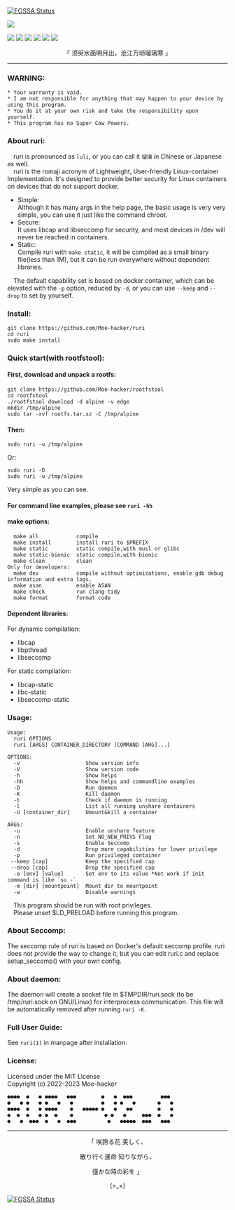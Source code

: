 [![FOSSA Status](https://app.fossa.com/api/projects/git%2Bgithub.com%2FMoe-hacker%2Fruri.svg?type=shield)](https://app.fossa.com/projects/git%2Bgithub.com%2FMoe-hacker%2Fruri?ref=badge_shield)


![](https://github.com/Moe-hacker/ruri/raw/main/logo/logo.png)

![](https://img.shields.io/github/stars/Moe-hacker/ruri?style=for-the-badge&color=fee4d0&logo=starship&logoColor=fee4d0)
![](https://img.shields.io/github/forks/Moe-hacker/ruri?style=for-the-badge&color=fee4d0&logo=git&logoColor=fee4d0)
![](https://img.shields.io/github/license/Moe-hacker/ruri?style=for-the-badge&color=fee4d0&logo=cloudera&logoColor=fee4d0)
![](https://img.shields.io/github/repo-size/Moe-hacker/ruri?style=for-the-badge&color=fee4d0&logo=files&logoColor=fee4d0)
![](https://img.shields.io/github/last-commit/Moe-hacker/ruri?style=for-the-badge&color=fee4d0&logo=codeigniter&logoColor=fee4d0)
![](https://img.shields.io/badge/language-c-green?style=for-the-badge&color=fee4d0&logo=C&logoColor=fee4d0)

<p align="center">「 须臾水面明月出，沧江万顷瑠璃寒 」</p>

-----------------     
### WARNING:      
```
* Your warranty is void.
* I am not responsible for anything that may happen to your device by using this program.
* You do it at your own risk and take the responsibility upon yourself.
* This program has no Super Cow Powers.
```
### About ruri:         
&emsp;ruri is pronounced as  `luli`, or you can call it `瑠璃` in Chinese or Japanese as well.       
&emsp;ruri is the romaji acronym of Lightweight, User-friendly Linux-container Implementation. It's designed to provide better security for Linux containers on devices that do not support docker.       
- Simple:      
Although it has many args in the help page, the basic usage is very very simple, you can use it just like the command chroot.
- Secure:      
It uses libcap and libseccomp for security, and most devices in /dev will never be reached in containers.
- Static:      
Compile ruri with `make static`, it will be compiled as a small binary file(less than 1M), but it can be run everywhere without dependent libraries.      

&emsp;The default capability set is based on docker container, which can be elevated with the `-p` option, reduced by `-d`, or you can use `--keep` and `--drop` to set by yourself.      
### Install:      
```
git clone https://github.com/Moe-hacker/ruri
cd ruri
sudo make install
```
### Quick start(with rootfstool):
#### First, download and unpack a rootfs:
```
git clone https://github.com/Moe-hacker/rootfstool
cd rootfstool
./rootfstool download -d alpine -v edge
mkdir /tmp/alpine
sudo tar -xvf rootfs.tar.xz -C /tmp/alpine
```
#### Then:
```
sudo ruri -u /tmp/alpine
```
Or:      
```
sudo ruri -D
sudo ruri -u /tmp/alpine
```
Very simple as you can see.    
#### For command line examples, please see `ruri -hh`
#### make options:
```text
  make all            compile
  make install        install ruri to $PREFIX
  make static         static compile,with musl or glibc
  make static-bionic  static compile,with bionic
  make clean          clean
Only for developers:
  make dev            compile without optimizations, enable gdb debug information and extra logs.
  make asan           enable ASAN
  make check          run clang-tidy
  make format         format code
```
#### Dependent libraries:
For dynamic compilation:         
- libcap       
- libpthread
- libseccomp
     
For static compilation:         
- libcap-static
- libc-static
- libseccomp-static       
### Usage:    
```text
Usage:
  ruri OPTIONS
  ruri [ARGS] CONTAINER_DIRECTORY [COMMAND [ARG]...]

OPTIONS:
  -v                     Show version info
  -V                     Show version code
  -h                     Show helps
  -hh                    Show helps and commandline examples
  -D                     Run daemon
  -K                     Kill daemon
  -t                     Check if daemon is running
  -l                     List all running unshare containers
  -U [container_dir]     Umount&kill a container

ARGS:
  -u                     Enable unshare feature
  -n                     Set NO_NEW_PRIVS Flag
  -s                     Enable Seccomp
  -d                     Drop more capabilities for lower privilege
  -p                     Run privileged container
 --keep [cap]            Keep the specified cap
 --drop [cap]            Drop the specified cap
  -e [env] [value]       Set env to its value *Not work if init command is like `su -`
  -m [dir] [mountpoint]  Mount dir to mountpoint
  -w                     Disable warnings
```
&emsp;This program should be run with root privileges.        
&emsp;Please unset $LD_PRELOAD before running this program.              
### About Seccomp:
The seccomp rule of ruri is based on Docker's default seccomp profile. ruri does not provide the way to change it, but you can edit ruri.c and replace setup_seccomp() with your own config.      
### About daemon:
The daemon will create a socket file in $TMPDIR/ruri.sock (to be /tmp/ruri.sock on GNU/Linux) for interprocess communication. This file will be automatically removed after running `ruri -K`.         
### Full User Guide:
See `ruri(1)` in manpage after installation.   
### License:
Licensed under the MIT License      
Copyright (c) 2022-2023 Moe-hacker      

```
●●●●  ●   ● ●●●●   ●●●        ●   ●  ●●●         ●●●
●   ● ●   ● ●   ●   ●         ●   ● ●   ●       ●   ●
●●●●  ●   ● ●●●●    ●   ●●●●● ●   ●   ●●        ●   ●
●  ●  ●   ● ●  ●    ●          ● ●   ●     ●●●  ●   ●
●   ●  ●●●  ●   ●  ●●●          ●   ●●●●●  ●●●   ●●●
```
--------
<p align="center">「 咲誇る花 美しく、</p>    
<p align="center">散り行く運命 知りながら、</p>    
<p align="center">僅かな時の彩を 」</p>          
<p align="center">(>_×)</p>


[![FOSSA Status](https://app.fossa.com/api/projects/git%2Bgithub.com%2FMoe-hacker%2Fruri.svg?type=large)](https://app.fossa.com/projects/git%2Bgithub.com%2FMoe-hacker%2Fruri?ref=badge_large)